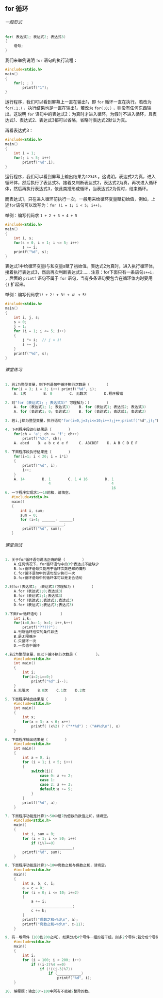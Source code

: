 ## for 循环

###### 一般形式

```c
for( 表达式1; 表达式2; 表达式3)
{
    语句;
}
```

我们来举例说明 `for` 语句的执行流程：

```c
#include<stdio.h>
main()
{
    for(; ; )
        printf("1");
}
```

运行程序，我们可以看到屏幕上一直在输出1，即 `for` 循环一直在执行。若改为 `for(;1;)` ，执行结果也是一直在输出1。若改为 `for(;0;)`  ，则没有任何东西输出。这说明 `for` 语句中的表达式2：为真时才进入循环，为假时不进入循环，且表达式1、表达式2、表达式3都可以省略，省略时表达式2默认为真。

再看表达式3：

```c
#include<stdio.h>
main()
{
    int i = 1;
    for(; i < 5; i++)
        printf("%d",i);
}
```

运行程序，我们可以看到屏幕上输出结果为`12345` 。这说明，表达式2为真，进入循环体，然后执行了表达式3，接着又判断表达式2，表达式2为真，再次进入循环体，然后再执行表达式3，依此类推形成循环，当表达式2为假时，结束循环。

而表达式1，只在进入循环前执行一次，一般用来给循环变量赋初始值，例如，上述`for`语句可以改写为：` for (i = 1; i < 5; i++) `。

举例：编写代码求 `1 + 2 + 3 + 4 + 5`

```c
#include<stdio.h>
main()
{
    int i, s;
    for(s = 0, i = 1; i <= 5; i++)
        s += i;
    printf("%d", s);
}
```

表达式1中给循环变量i与和变量s赋了初始值。表达式2为真时，进入执行循环体，接着执行表达式3，然后再次判断表达式2...... 注意：for下面只有一条语句`s+=i;` ，后面的 `printf` 语句不属于 `for` 语句，当有多条语句要包含在循环体内时要用 `{}`  扩起来。

举例：编写代码求`1! + 2! + 3! + 4! + 5!`

```c
#include<stdio.h>
main()
{
    int i, j, s;
    s = 0;
    j = 1;
    for (i = 1; i <= 5; i++)
    {
        j *= i;  // j = i!
        s += j;
    }
    printf("%d", s);
}
```

###### 课堂练习

```c
1. 若i为整型变量，则下列语句中循环执行次数是（        ）
   for(i = 3; i = 3; i++) printf("%d", i);
	A. 1次        B. 0        C. 无数次        D.程序报错
    
2. 对"for (表达式1; ; 表达式3)" 可理解为：（        ）
    A. for (表达式1; 1; 表达式3)    B. for (表达式1; 表达式2; 表达式3)
    A. for (表达式1; 0; 表达式3)    B. for (表达式1; 表达式1; 表达式3)
        
3. 若i,j都为整型变量，执行语句"for(i=0,j=3;i<=10;i++);j++;printf("%d",j);"的运行结果是___

4. 下列程序段运行结果是（        ）
    for(ch = 'a'; ch <= 'f'; ch++)
        printf("%2c", ch);
    A. abcd    B. a b c d e f     C. ABCDEF    D. A B C D E F
        
5. 下面程序段执行结果是（        ）
    for(i=1; i < 20; i = i*i)
    {
        printf("%d", i);
        i++;
    }
    A. 14        B. 1        C. 1 4 16        D. 1
                    4                            4
                                                 16
6. 一下程序实现求1～10的和，请填空。
   #include<stdio.h>
   main()
   {
       int i, sum;
       sum = 0;
       for (i=1; ______; ______)
           ________________;
        printf("%d", sum);
   }
```

###### 课堂测试

```c
1. 关于for循环语句说法正确的是（        ）
	A.任何情况下，for循环语句中的3个表达式不能缺少
    B.for循环语句只能用于循环次数已知的情形
    C.for循环语句中的语句至少执行一次
    D.for循环语句中的循环体可以是复合语句
    
2.对for(表达式1; ;表达式3)可理解为（        ）
    A.for（表达式1;0;表达式3）
    B.for（表达式1;1;表达式3）
    C.for（表达式1;表达式1;表达式3）
    D.for（表达式1;表达式3;表达式3）
        
3.下面for循环语句（         ）
    int i,k;
    for(i=0,k=-1; k=1; i++,k++)
        printf("?????");
    A.判断循环结束的条件非法
    B.是无限循环
    C.只循环一次
    D.一次也不循环

4.若i为整型变量，则以下循环执行次数是（         ）。
    #include<stdio.h>
    int main()
    {
        int i;
        for(i=2;i==0;) 
            printf("%d",i--);
    }
    A.无限次    B.0次    C.1次    D.2次

5. 下面程序输出结果是（        ）
    #include<stdio.h>
    int main()
    {
        int x;
        for(x = 3; x < 6; x++)
            printf( (x%2) ? ("**%d") : ("##%d\n"), x)
    }

6. 下面程序输出结果是（        ）
    #include<stdio.h>
    int main()
    {
        int a = 0, i;
        for (i = 1; i < 5; i++)
        {
            switch(i){
                case 0: a += 2;
                case 1:
                case 2: a += 3;
                default:a += 5;
            }
        }
        printf("%d", a);
    }

7. 下面程序功能是计算1～50中是7的倍数的数值之和，请填空。
    #include<stdio.h>
    main()
    {
        int i, sum = 0;
        for (i = 1; i <= 50; i++)
            if (i%7==0)
                _______________;
        printf("%d", sum);
    }

8. 下面程序功能是计算1～10中奇数之和与偶数之和，请填空。
    #include<stdio.h>
    main()
    {
        int a, b, c, i;
        a = c = 0;
        for (i = 0; i <= 10; i+=2)
        {
            a += i;
            ___________________;
            c += b;
        }
        printf("偶数之和=%d\n", a);
        printf("奇数之和=%d\n", c-11);
    }

9. 有一堆零件（100到200之间），如果分成4个零件一组的若干组，则多2个零件;若分成个零件一组，则多3个零件;若分成9个零件一组，则多5个零件。下面程序求这堆零件总数，请填空。
    #include<stdio.h>
    main()
    {
        int i;
        for (i = 100; i < 200; i++)
            if ((i-2)%4 ==0)
                if (!((i-3)%7))
                    if (___________)
                        printf("%d", i);
    }

10. 编程题：输出50～100中所有不能被7整除的数。
    
    
    
    
    
    
    
    
    
```



